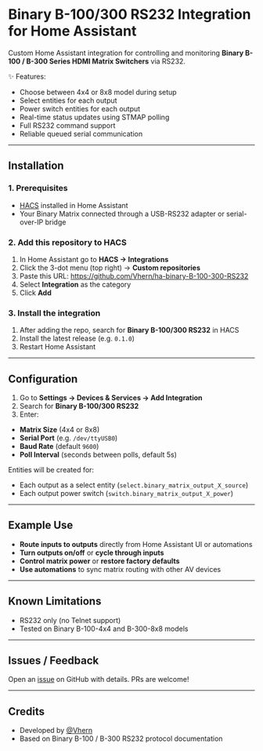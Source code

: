 # Binary B-100/300 RS232 Integration for Home Assistant

Custom Home Assistant integration for controlling and monitoring **Binary B-100 / B-300 Series HDMI Matrix Switchers** via RS232.

✨ Features:
- Choose between 4x4 or 8x8 model during setup
- Select entities for each output
- Power switch entities for each output
- Real-time status updates using STMAP polling
- Full RS232 command support
- Reliable queued serial communication

---

## Installation

### 1. Prerequisites
- [HACS](https://hacs.xyz/) installed in Home Assistant
- Your Binary Matrix connected through a USB-RS232 adapter or serial-over-IP bridge

### 2. Add this repository to HACS
1. In Home Assistant go to **HACS → Integrations**  
2. Click the 3-dot menu (top right) → **Custom repositories**  
3. Paste this URL: https://github.com/Vhern/ha-binary-B-100-300-RS232  
4. Select **Integration** as the category  
5. Click **Add**

### 3. Install the integration
1. After adding the repo, search for **Binary B-100/300 RS232** in HACS  
2. Install the latest release (e.g. `0.1.0`)  
3. Restart Home Assistant

---

## Configuration

1. Go to **Settings → Devices & Services → Add Integration**  
2. Search for **Binary B-100/300 RS232**  
3. Enter:
- **Matrix Size** (4x4 or 8x8)  
- **Serial Port** (e.g. `/dev/ttyUSB0`)  
- **Baud Rate** (default `9600`)  
- **Poll Interval** (seconds between polls, default 5s)

Entities will be created for:
- Each output as a select entity (`select.binary_matrix_output_X_source`)  
- Each output power switch (`switch.binary_matrix_output_X_power`)  

---

## Example Use

- **Route inputs to outputs** directly from Home Assistant UI or automations  
- **Turn outputs on/off** or **cycle through inputs**  
- **Control matrix power** or **restore factory defaults**  
- **Use automations** to sync matrix routing with other AV devices

---

## Known Limitations
- RS232 only (no Telnet support)  
- Tested on Binary B-100-4x4 and B-300-8x8 models

---

## Issues / Feedback
Open an [issue](https://github.com/Vhern/ha-binary-B-100-300-RS232/issues) on GitHub with details. PRs are welcome!

---

## Credits
- Developed by [@Vhern](https://github.com/Vhern)  
- Based on Binary B-100 / B-300 RS232 protocol documentation
